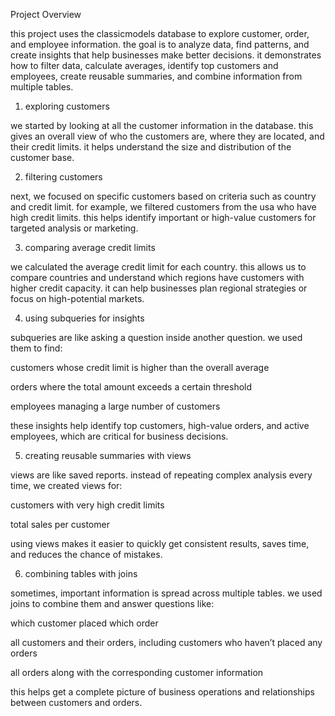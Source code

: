 Project Overview

this project uses the classicmodels database to explore customer, order, and employee information. the goal is to analyze data, find patterns, and create insights that help businesses make better decisions. it demonstrates how to filter data, calculate averages, identify top customers and employees, create reusable summaries, and combine information from multiple tables.

1. exploring customers

we started by looking at all the customer information in the database. this gives an overall view of who the customers are, where they are located, and their credit limits. it helps understand the size and distribution of the customer base.

2. filtering customers

next, we focused on specific customers based on criteria such as country and credit limit. for example, we filtered customers from the usa who have high credit limits. this helps identify important or high-value customers for targeted analysis or marketing.

3. comparing average credit limits

we calculated the average credit limit for each country. this allows us to compare countries and understand which regions have customers with higher credit capacity. it can help businesses plan regional strategies or focus on high-potential markets.

4. using subqueries for insights

subqueries are like asking a question inside another question. we used them to find:

customers whose credit limit is higher than the overall average

orders where the total amount exceeds a certain threshold

employees managing a large number of customers

these insights help identify top customers, high-value orders, and active employees, which are critical for business decisions.

5. creating reusable summaries with views

views are like saved reports. instead of repeating complex analysis every time, we created views for:

customers with very high credit limits

total sales per customer

using views makes it easier to quickly get consistent results, saves time, and reduces the chance of mistakes.

6. combining tables with joins

sometimes, important information is spread across multiple tables. we used joins to combine them and answer questions like:

which customer placed which order

all customers and their orders, including customers who haven’t placed any orders

all orders along with the corresponding customer information

this helps get a complete picture of business operations and relationships between customers and orders.

